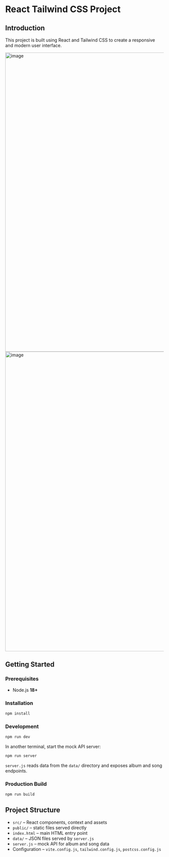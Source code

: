 # React Tailwind CSS Project

## Introduction
This project is built using React and Tailwind CSS to create a responsive and modern user interface.


<img width="947" alt="image" src="https://github.com/Souptik18/SpotifyClone/assets/62500243/642bb67a-9dc7-4e93-b6ac-940e8b1b41c1">

<img width="949" alt="image" src="https://github.com/Souptik18/SpotifyClone/assets/62500243/e533f598-60bd-4443-8883-79a7842bc647">

## Getting Started

### Prerequisites

- Node.js **18+**

### Installation

```bash
npm install
```

### Development

```bash
npm run dev
```

In another terminal, start the mock API server:

```bash
npm run server
```

`server.js` reads data from the `data/` directory and exposes album and song endpoints.

### Production Build

```bash
npm run build
```

## Project Structure

- `src/` – React components, context and assets
- `public/` – static files served directly
- `index.html` – main HTML entry point
- `data/` – JSON files served by `server.js`
- `server.js` – mock API for album and song data
- Configuration – `vite.config.js`, `tailwind.config.js`, `postcss.config.js`
